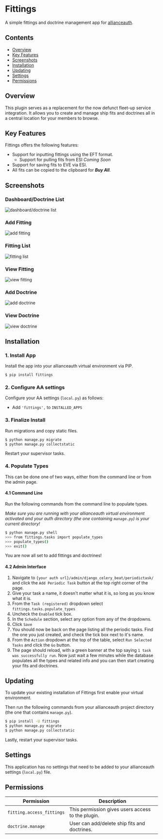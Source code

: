 # Fittings
A simple fittings and doctrine management app for [allianceauth](https://gitlab.com/allianceauth/allianceauth).

## Contents

- [Overview](#overview)
- [Key Features](#key-features)
- [Screenshots](#screenshots)
- [Installation](#installation)
- [Updating](#updating)
- [Settings](#settings)
- [Permissions](#permissions)


## Overview
This plugin serves as a replacement for the now defunct fleet-up service integration. It allows you to create and manage ship fits and doctrines all in a 
central location for your members to browse.

## Key Features
Fittings offers the following features:

* Support for inputting fittings using the EFT format. 
  * Support for pulling fits from ESI *Coming Soon*
* Support for saving fits to EVE via ESI.
* All fits can be copied to the clipboard for ***Buy All***.

## Screenshots

### Dashboard/Doctrine List
![dashboard/doctrine list](https://i.imgur.com/Xk4Eosh.png)

### Add Fitting
![add fitting](https://i.imgur.com/loFrtjj.png)

### Fitting List
![fitting list](https://i.imgur.com/f01q6wI.png)

### View Fitting
![view fitting](https://i.imgur.com/JwKKWUF.png)

### Add Doctrine
![add doctrine](https://i.imgur.com/MXkPI3c.png)

### View Doctrine
![view doctrine](https://i.imgur.com/MXkPI3c.png)

## Installation
### 1. Install App
Install the app into your allianceauth virtual environment via PIP.

```bash
$ pip install fittings 
```

### 2. Configure AA settings

Configure your AA settings (`local.py`) as follows:

- Add `'fittings',` to `INSTALLED_APPS`

### 3. Finalize Install
Run migrations and copy static files. 

```bash
$ python manage.py migrate
$ python manage.py collectstatic
```

Restart your supervisor tasks.

### 4. Populate Types
This can be done one of two ways, either from the command line or from the admin page.

#### 4.1 Command Line
Run the following commands from the command line to populate types.

*Make sure you are running with your allianceauth virtual environment activated and your auth directory (the one
containing `manage.py`) is your current directory!*
```bash
$ python manage.py shell
>>> from fittings.tasks import populate_types
>>> populate_types()
>>> exit()
```

You are now all set to add fittings and doctrines!

#### 4.2 Admin Interface
 1. Navigate to `{your auth url}/admin/django_celery_beat/periodictask/` and click the `Add Periodic Task` button at the top
right corner of the page.
 2. Give your task a name, it doesn't matter what it is, so long as you know what it is.
 3. From the `Task (registered)` dropdown select `fittings.tasks.populate_types`
 4. Uncheck the `Enabled` tick box.
 5. In the `Schedule` section, select any option from any of the dropdowns.
 6. Click `Save`
 7. You should now be back on the page listing all the periodic tasks. Find the one you just created, and check the 
 tick box next to it's name.
 8. From the `Action` dropdown at the top of the table, select `Run Selected Tasks` and click the `Go` button.
 9. The page should reload, with a green banner at the top saying `1 task was successfully run`. Now just wait a few minutes
 while the database populates all the types and related info and you can then start creating your fits and doctrines. 

## Updating
To update your existing installation of Fittings first enable your virtual environment.

Then run the following commands from your allianceauth project directory (the one that contains `manage.py`).

```bash
$ pip install -U fittings
$ python manage.py migrate
$ python manage.py collectstatic
```

Lastly, restart your supervisor tasks.

## Settings
This application has no settings that need to be added to your allianceauth settings (`local.py`) file.

## Permissions

Permission | Description
-- | --
`fitting.access_fittings` | This permission gives users access to the plugin.
`doctrine.manage` | User can add/delete ship fits and doctrines.